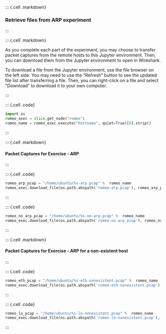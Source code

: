 ::: {.cell .markdown}
### Retrieve files from ARP experiment
:::


::: {.cell .markdown}

As you complete each part of the experiment, you may choose to transfer packet captures from the remote hosts to this Jupyter environment. Then, you can download them from the Jupyter environment to open in Wireshark.

To download a file from the Jupyter environment, use the file browser on the left side. You may need to use the "Refresh" button to see the updated file list after transferring a file. Then, you can right-click on a file and select "Download" to download it to your own computer.

:::


::: {.cell .code}
```python
import os
romeo_exec = slice.get_node("romeo")
romeo_name = romeo_exec.execute("hostname", quiet=True)[0].strip()
```
:::


::: {.cell .markdown}
#### Packet Captures for Exercise - ARP

:::


::: {.cell .code}
```python
romeo_arp_pcap = "/home/ubuntu/%s-arp.pcap" %  romeo_name
romeo_exec.download_file(os.path.abspath('romeo-arp.pcap'), romeo_arp_pcap)
```
:::


::: {.cell .code}
```python
romeo_no_arp_pcap = "/home/ubuntu/%s-no-arp.pcap" %  romeo_name
romeo_exec.download_file(os.path.abspath('romeo-no-arp.pcap'), romeo_no_arp_pcap)
```
:::


::: {.cell .markdown}
#### Packet Captures for Exercise - ARP for a non-existent host

:::

::: {.cell .code}
```python
romeo_eth_pcap = "/home/ubuntu/%s-eth-nonexistent.pcap" %  romeo_name
romeo_exec.download_file(os.path.abspath('romeo-eth-nonexistent.pcap'), romeo_eth_pcap)
```
:::

::: {.cell .code}
```python
romeo_lo_pcap = "/home/ubuntu/%s-lo-nonexistent.pcap" %  romeo_name
romeo_exec.download_file(os.path.abspath('romeo-lo-nonexistent.pcap'), romeo_lo_pcap)
```
:::



